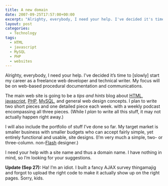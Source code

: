 ```yaml
---
title: A new domain
date: 2007-09-25T17:57:00+00:00
excerpt: "Alrighty, everybody, I need your help. I've decided it's time to [slowly] start my career as a freelance web"
layout: post
categories:
  - Technology
tags:
  - HTML
  - javascript
  - MySQL
  - PHP
  - websites
---
```

Alrighty, everybody, I need your help. I&#8217;ve decided it&#8217;s time to [slowly] start my career as a freelance web developer and technical writer. My focus will be on web-based procedural documentation and communications.

The main web site is going to be a _tips and hints_ blog about [HTML](http://en.wikipedia.org/wiki/HTML), [javascript](http://en.wikipedia.org/wiki/JavaScript), [PHP](http://en.wikipedia.org/wiki/PHP), [MySQL](http://en.wikipedia.org/wiki/MySQL), and general web design concepts. I plan to write two short pieces and one detailed piece each week. with a weekly podcast encompassing all three pieces. (While I _plan_ to write all this stuff, it may not actually happen right away.)

I will also include the portfolio of stuff I&#8217;ve done so far. My target market is smaller business with smaller budgets who can accept fairly simple, yet entirely functional and usable, site designs. (I&#8217;m very much a simple, two- or three-column. non-[Flash](http://en.wikipedia.org/wiki/Adobe_Flash) designer.)

I need your help with a site name and thus a domain name. I have nothing in mind, so I&#8217;m looking for your suggestions.

**Update (Sep 27):** Ha! I&#8217;m an idiot. I built a fancy AJAX survey thingamajig and forgot to upload the right code to make it actually show up on the right  pages. Sorry, kids.

<!--p include//survey_a-new-domain.php//-->